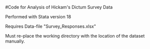#Code for Analysis of Hickam's Dictum Survey Data

Performed with Stata version 18

Requires Data-file "Survey_Responses.xlsx"

Must re-place the working directory with the location of the dataset manually.
